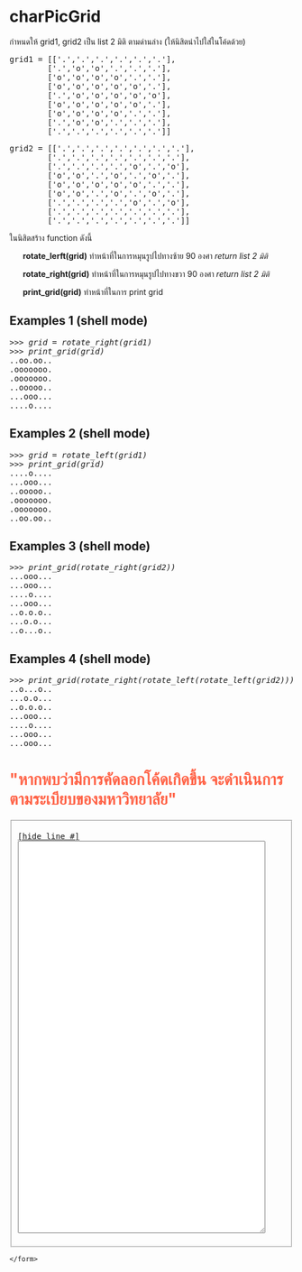 <div id="current" aria-labelledby="ui-id-41" role="tabpanel" class="ui-tabs-panel ui-corner-bottom ui-widget-content" aria-hidden="false">
    <form method="post" action="/elab/lab/submit/1023/11635/19109/" enctype="multipart/form-data" autocomplete="off">
      <div id="assignment-body">
        <input type="hidden" name="csrfmiddlewaretoken" value="m7P740vc4EaE2uZ4gsvxUN8SbYYHBEmsLJdevXJvkhCta8Kv6AQAY9XSdGZNjJC2">
        <h1>charPicGrid</h1><p>กำหนดให้ grid1, grid2 เป็น list 2 มิติ ตามด่านล่าง (ให้นิสิตนำไปใส่ในโค้ดด้วย)
</p><pre class="output">grid1 = [['.','.','.','.','.','.'],
        ['.','o','o','.','.','.'],
        ['o','o','o','o','.','.'],
        ['o','o','o','o','o','.'],
        ['.','o','o','o','o','o'],
        ['o','o','o','o','o','.'],
        ['o','o','o','o','.','.'],
        ['.','o','o','.','.','.'],
        ['.','.','.','.','.','.']]
</pre><p></p><pre class="output">grid2 = [['.','.','.','.','.','.','.'],
        ['.','.','.','.','.','.','.'],
        ['.','.','.','.','o','.','o'],
        ['o','o','.','o','.','o','.'],
        ['o','o','o','o','o','.','.'],
        ['o','o','.','o','.','o','.'],
        ['.','.','.','.','o','.','o'],
        ['.','.','.','.','.','.','.'],
        ['.','.','.','.','.','.','.']]
</pre>
<p>ในนิสิตสร้าง function ดังนี้<br> </p><ul> <strong>rotate_lerft(grid)</strong> ทำหน้าที่ในการหมุนรูปไปทางซ้าย 90 องศา <em>return list 2 มิติ</em></ul> 
 <ul> <strong>rotate_right(grid)</strong> ทำหน้าที่ในการหมุนรูปไปทางขวา 90 องศา <em>return list 2 มิติ</em></ul>
 <ul> <strong>print_grid(grid)</strong> ทำหน้าที่ในการ print grid  </ul><p></p><h2>Examples 1 (shell mode)</h2><p></p><pre class="output"><span class="console">&gt;&gt;&gt; </span><span class="stdin"><em>grid = rotate_right(grid1)</em></span>
<span class="console">&gt;&gt;&gt; </span><span class="stdin"><em>print_grid(grid)</em></span>
..oo.oo..
.ooooooo.
.ooooooo.
..ooooo..
...ooo...
....o....
</pre><p></p><h2>Examples 2 (shell mode)</h2><p></p><pre class="output"><span class="console">&gt;&gt;&gt; </span><span class="stdin"><em>grid = rotate_left(grid1)</em></span>
<span class="console">&gt;&gt;&gt; </span><span class="stdin"><em>print_grid(grid)</em></span>
....o....
...ooo...
..ooooo..
.ooooooo.
.ooooooo.
..oo.oo..
</pre><p></p><h2>Examples 3 (shell mode)</h2><p></p><pre class="output"><span class="console">&gt;&gt;&gt; </span><span class="stdin"><em>print_grid(rotate_right(grid2))</em></span>
...ooo...
...ooo...
....o....
...ooo...
..o.o.o..
...o.o...
..o...o..
</pre><p></p><h2>Examples 4 (shell mode)</h2><p></p><pre class="output"><span class="console">&gt;&gt;&gt; </span><span class="stdin"><em>print_grid(rotate_right(rotate_left(rotate_left(grid2))))</em></span>
..o...o..
...o.o...
..o.o.o..
...ooo...
....o....
...ooo...
...ooo...
</pre><p></p><h1 style="color:Tomato;"> "หากพบว่ามีการคัดลอกโค้ดเกิดขึ้น จะดำเนินการตามระเบียบของมหาวิทยาลัย" </h1>
<p></p><fieldset><pre><div class="code-menu"><a href="#" class="lineno-toggle">[hide line #]</a></div><code class="source"><textarea class="codeblank" cols="52" name="b1" rows="46" wrap="off" autocomplete="off"></textarea></code></pre></fieldset><p></p><p></p> 
      </div>
      
      
    </form>
  </div>
